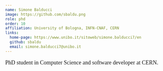 ```yaml
---
name: Simone Balducci
image: https://github.com/sbaldu.png
role: phd
order: 10
affiliation: University of Bologna, INFN-CNAF, CERN
links:
  home-page: https://www.unibo.it/sitoweb/simone.balducci7/en
  github: sbaldu
  email: simone.balducci7@unibo.it
---
```


<p style="font-family: 'Georgia', serif; font-size: 18px;">
PhD student in Computer Science and software developer at CERN.
</p>
